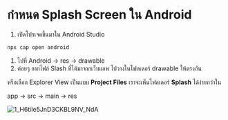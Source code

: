 
# กำหนด Splash Screen ใน Android 

1. เปิดโปรเจคขึ้นมาใน Android Studio 

```bash
npx cap open android 
```

1.  ไปที่ Android → res → drawable 
2. ค่อยๆ ลากไฟล์ Slash ที่ได้มาจากเว็บแอพ ไปวางในโฟลเดอร์ drawable ให้ตรงกัน

หรือเลือก Explorer View เป็นแบบ **Project Files** เราจะเห็นโฟลเดอร์ **Splash** ได้ง่ายกว่าใน

app → src → main → res  


![1_H6tiIe5JnD3CKBL9NV_NdA](https://user-images.githubusercontent.com/85179/73129373-b0536380-4014-11ea-82cd-4a85a997639c.png)